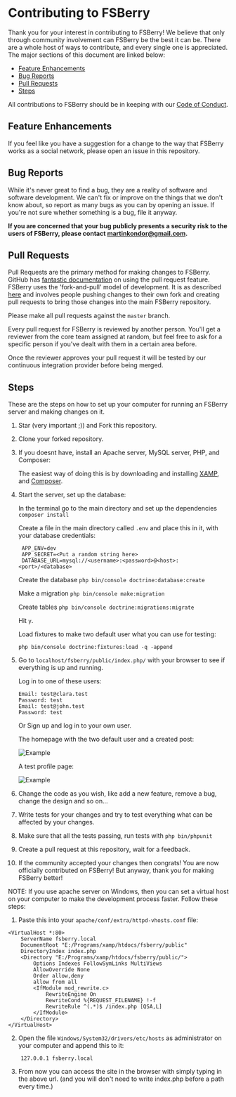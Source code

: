 # Contributing to FSBerry
Thank you for your interest in contributing to FSBerry! We believe that only 
through community involvement can FSBerry be the best it can be. There are a whole
host of ways to contribute, and every single one is appreciated. The major 
sections of this document are linked below:

- [Feature Enhancements](#feature-enhancements)
- [Bug Reports](#bug-reports)
- [Pull Requests](#pull-requests)
- [Steps](#steps)

All contributions to FSBerry should be in keeping with our 
[Code of Conduct](https://github.com/flyingstrawberry/fsberry/blob/master/.github/CODE_OF_CONDUCT.md).

## Feature Enhancements
If you feel like you have a suggestion for a change to the way that FSBerry works
as a social network, please open an issue in this repository.

## Bug Reports
While it's never great to find a bug, they are a reality of software and 
software development. We can't fix or improve on the things that we don't know
about, so report as many bugs as you can by opening an issue. If you're not sure whether something 
is a bug, file it anyway.

**If you are concerned that your bug publicly presents a security risk to the
users of FSBerry, please contact 
[martinkondor@gmail.com](mailto://martinkondor@gmail.com).**

## Pull Requests
Pull Requests are the primary method for making changes to FSBerry. GitHub has 
[fantastic documentation](https://help.github.com/articles/about-pull-requests/)
on using the pull request feature. FSBerry uses the 'fork-and-pull' model of 
development. It is as described 
[here](https://help.github.com/articles/about-collaborative-development-models/)
and involves people pushing changes to their own fork and creating pull requests
to bring those changes into the main FSBerry repository.

Please make all pull requests against the `master` branch.

Every pull request for FSBerry is reviewed by another person. You'll get a 
reviewer from the core team assigned at random, but feel free to ask for a 
specific person if you've dealt with them in a certain area before. 

Once the reviewer approves your pull request it will be tested by our continuous
integration provider before being merged.

## Steps
These are the steps on how to set up your computer for running an FSBerry
server and making changes on it.

1. Star (very important ;)) and Fork this repository.
2. Clone your forked repository.
3. If you doesnt have, install an Apache server, MySQL server, PHP, and Composer:

   The easiest way of doing this is by downloading and installing [XAMP](https://www.apachefriends.org/hu/index.html),
   and [Composer](https://getcomposer.org/).
4. Start the server, set up the database:

   In the terminal go to the main directory and set up the dependencies
   ```composer install```
   
   Create a file in the main directory called ```.env``` and place this in it, with your database credentials:
   ```
    APP_ENV=dev
    APP_SECRET=<Put a random string here>
    DATABASE_URL=mysql://<username>:<password>@<host>:<port>/<database>
   ```
   Create the database
   ```php bin/console doctrine:database:create```

   Make a migration
   ```php bin/console make:migration```

   Create tables 
   ```php bin/console doctrine:migrations:migrate```

   Hit ```y```.

   Load fixtures to make two default user what you can use for testing:
   
   ```php bin/console doctrine:fixtures:load -q -append```

5. Go to ```localhost/fsberry/public/index.php/``` with your browser to see if everything is up and running.
    
    Log in to one of these users:
    
    ```
    Email: test@clara.test
    Password: test
    Email: test@john.test
    Password: test
    ```
    
    Or Sign up and log in to your own user.
    
    The homepage with the two default user and a created post:
    
    ![Example](https://github.com/flyingstrawberry/fsberry/blob/master/src/DataFixtures/example1.png)

    A test profile page:
    
    ![Example](https://github.com/flyingstrawberry/fsberry/blob/master/src/DataFixtures/example2.png)

6. Change the code as you wish, like add a new feature, remove a bug, change the design and so on...
7. Write tests for your changes and try to test everything what can be affected by your changes.
8. Make sure that all the tests passing, run tests with ```php bin/phpunit```
9. Create a pull request at this repository, wait for a feedback.
10. If the community accepted your changes then congrats! You are now officially contributed on FSBerry!
But anyway, thank you for making FSBerry better! 

NOTE: If you use apache server on Windows, then you can
set a virtual host on your computer to make the development process faster.
Follow these steps:

1. Paste this into your ```apache/conf/extra/httpd-vhosts.conf``` file:
```
<VirtualHost *:80>
    ServerName fsberry.local
    DocumentRoot "E:/Programs/xamp/htdocs/fsberry/public"
    DirectoryIndex index.php
    <Directory "E:/Programs/xamp/htdocs/fsberry/public/">
        Options Indexes FollowSymLinks MultiViews
        AllowOverride None
        Order allow,deny
        allow from all
        <IfModule mod_rewrite.c>
            RewriteEngine On
            RewriteCond %{REQUEST_FILENAME} !-f
            RewriteRule ^(.*)$ /index.php [QSA,L]
        </IfModule>
    </Directory>
</VirtualHost>
```

2. Open the file ```Windows/System32/drivers/etc/hosts``` as administrator on your computer and append this to it:
```
    127.0.0.1 fsberry.local
```

3. From now you can access the site in the browser with simply typing in the above url.
(and you will don't need to write index.php before a path every time.)